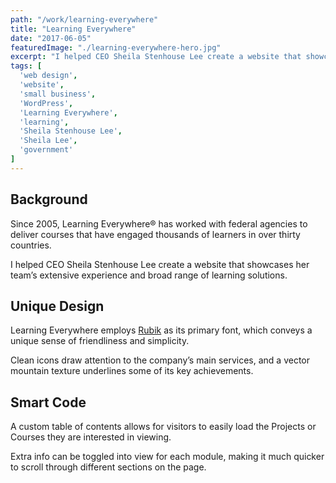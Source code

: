 ```yaml
---
path: "/work/learning-everywhere"
title: "Learning Everywhere"
date: "2017-06-05"
featuredImage: "./learning-everywhere-hero.jpg"
excerpt: "I helped CEO Sheila Stenhouse Lee create a website that showcases her team’s extensive experience and broad range of learning solutions."
tags: [
  'web design',
  'website',
  'small business',
  'WordPress',
  'Learning Everywhere',
  'learning',
  'Sheila Stenhouse Lee',
  'Sheila Lee',
  'government'
]
---
```


## Background

Since 2005, Learning Everywhere® has worked with federal agencies to deliver courses that have engaged thousands of learners in over thirty countries.

I helped CEO Sheila Stenhouse Lee create a website that showcases her team’s extensive experience and broad range of learning solutions.

## Unique Design

Learning Everywhere employs [Rubik](https://fonts.google.com/specimen/Rubik) as its primary font, which conveys a unique sense of friendliness and simplicity.

Clean icons draw attention to the company’s main services, and a vector mountain texture underlines some of its key achievements.

## Smart Code

A custom table of contents allows for visitors to easily load the Projects or Courses they are interested in viewing.

Extra info can be toggled into view for each module, making it much quicker to scroll through different sections on the page.
